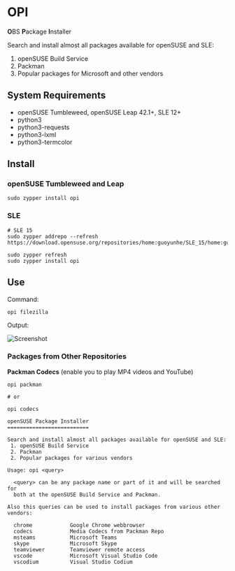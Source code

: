 # OPI

**O**BS **P**ackage **I**nstaller

Search and install almost all packages available for openSUSE and SLE:

1. openSUSE Build Service
2. Packman
3. Popular packages for Microsoft and other vendors

## System Requirements

- openSUSE Tumbleweed, openSUSE Leap 42.1+, SLE 12+
- python3
- python3-requests
- python3-lxml
- python3-termcolor

## Install

### openSUSE Tumbleweed and Leap

```
sudo zypper install opi
```

### SLE

```
# SLE 15
sudo zypper addrepo --refresh https://download.opensuse.org/repositories/home:guoyunhe/SLE_15/home:guoyunhe.repo

sudo zypper refresh
sudo zypper install opi
```

## Use

Command:

```
opi filezilla
```

Output:

![Screenshot](screenshot.png)

### Packages from Other Repositories

**Packman Codecs** (enable you to play MP4 videos and YouTube)

```
opi packman

# or

opi codecs
```

```
openSUSE Package Installer
==========================

Search and install almost all packages available for openSUSE and SLE:
 1. openSUSE Build Service
 2. Packman
 2. Popular packages for various vendors

Usage: opi <query>

  <query> can be any package name or part of it and will be searched for
  both at the openSUSE Build Service and Packman.

Also this queries can be used to install packages from various other vendors:

  chrome            Google Chrome webbrowser
  codecs            Media Codecs from Packman Repo
  msteams           Microsoft Teams
  skype             Microsoft Skype
  teamviewer        Teamviewer remote access
  vscode            Microsoft Visual Studio Code
  vscodium          Visual Studio Codium
```
